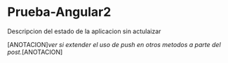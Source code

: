 # Prueba-Angular2

Descripcion del estado de la aplicacion sin actulaizar

[ANOTACION]<i>ver si extender el uso de push en otros metodos a parte del post.</i>[ANOTACION]
